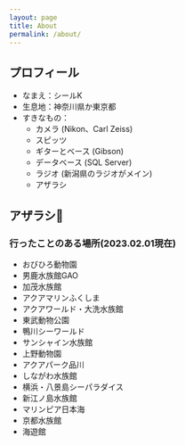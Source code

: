 ```yaml
---
layout: page
title: About
permalink: /about/
---
```


<!--
This is the base Jekyll theme. You can find out more info about customizing your Jekyll theme, as well as basic Jekyll usage documentation at [jekyllrb.com](https://jekyllrb.com/)

You can find the source code for Minima at GitHub:
[jekyll][jekyll-organization] /
[minima](https://github.com/jekyll/minima)

You can find the source code for Jekyll at GitHub:
[jekyll][jekyll-organization] /
[jekyll](https://github.com/jekyll/jekyll)


[jekyll-organization]: https://github.com/jekyll
-->

## プロフィール
- なまえ：シールK
- 生息地：神奈川県か東京都
- すきなもの：
    - カメラ (Nikon、Carl Zeiss)
    - スピッツ
    - ギターとベース (Gibson)
    - データベース (SQL Server)
    - ラジオ (新潟県のラジオがメイン)
    - アザラシ

## アザラシ🦭
### 行ったことのある場所(2023.02.01現在)
- おびひろ動物園
- 男鹿水族館GAO
- 加茂水族館
- アクアマリンふくしま
- アクアワールド・大洗水族館
- 東武動物公園
- 鴨川シーワールド
- サンシャイン水族館
- 上野動物園
- アクアパーク品川
- しながわ水族館
- 横浜・八景島シーパラダイス
- 新江ノ島水族館
- マリンピア日本海
- 京都水族館
- 海遊館

<!--
## カメラ
### 使用機材
[アザ活に使っているカメラとレンズ](../%E3%82%AB%E3%83%A1%E3%83%A9/2022/10/02/%E3%82%A2%E3%82%B6%E6%B4%BB%E3%81%AB%E4%BD%BF%E3%81%A3%E3%81%A6%E3%81%84%E3%82%8B%E3%82%AB%E3%83%A1%E3%83%A9%E3%81%A8%E3%83%AC%E3%83%B3%E3%82%BA.html)
-->